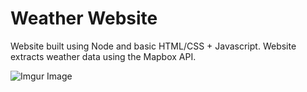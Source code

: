 # Weather Website

Website built using Node and basic HTML/CSS + Javascript. Website extracts weather data using the Mapbox API. 

![Imgur Image](https://i.imgur.com/ju0snkl.png)
